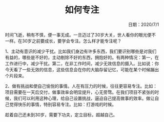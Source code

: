 <h1 style="text-align:center">如何专注</h1>
<p align="right">日期：2020/7/1</p>

时间飞逝，稍有不慎，便一事无成。一旦迈过了30岁大关，世人看你的眼光便不一样。在30岁之前要成长，要学会专注。怎么样才能专注呢？

1、主动有意识的减少干扰。比如我们身边有许多东西，我们要识别哪些是对我们有益的，哪些是不好的，主动剔除不好的东西，拥抱好的。有两种情况：第一，在工作进行中，减少干扰。第二，在非工作时间，减少无效信息的摄入。比如说：你今天看了一些无效的信息，这些信息会在你的大脑存留记忆，可能在某个时候蹦出个片段来。

2、做有挑战和使自己愉悦的事情。人在有压力的时候，往往更容易专注。比如：项目需要在一天后交付，做事效率会明显提升，心无旁骛。在我们项目不紧张的时候，我们可以利用这种心理，给自己设置挑战，逼迫自己提高做事的效率。做让自己觉得快乐的事情，特别容易专注。比如：打游戏的时候。

趁着自己还未到30岁，需要下功夫，定立目标，超越自己。